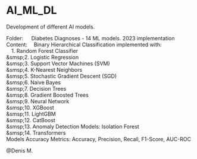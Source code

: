 # AI_ML_DL

Development of different AI models.<br>

Folder:&nbsp;     &emsp;Diabetes Diagnoses - 14 ML models. 2023 implementation<br>
Content:    &emsp;Binary Hierarchical Classification implemented with:<br>
&emsp;1. Random Forest Classifier<br>
&smsp;2. Logistic Regression<br>
&smsp;3. Support Vector Machines (SVM)<br>
&smsp;4. K-Nearest Neighbors<br>
&smsp;5. Stochastic Gradient Descent (SGD)<br>
&smsp;6. Naive Bayes<br>
&smsp;7. Decision Trees<br>
&smsp;8. Gradient Boosted Trees<br>
&smsp;9. Neural Network<br>
&smsp;10. XGBoost<br>
&smsp;11. LightGBM<br>
&smsp;12. CatBoost<br>
&smsp;13. Anomaly Detection Models: Isolation Forest<br>
&smsp;14. Transformers<br>
Models Accuracy Metrics: Accuracy, Precision, Recall, F1-Score, AUC-ROC<br>

@Denis M.
